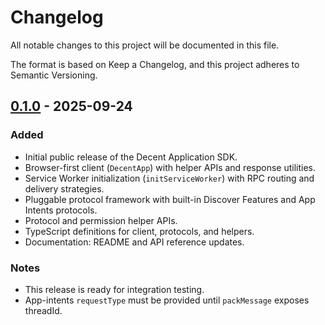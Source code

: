 # Changelog

All notable changes to this project will be documented in this file.

The format is based on Keep a Changelog, and this project adheres to Semantic Versioning.

## [0.1.0] - 2025-09-24
### Added
- Initial public release of the Decent Application SDK.
- Browser-first client (`DecentApp`) with helper APIs and response utilities.
- Service Worker initialization (`initServiceWorker`) with RPC routing and delivery strategies.
- Pluggable protocol framework with built-in Discover Features and App Intents protocols.
- Protocol and permission helper APIs.
- TypeScript definitions for client, protocols, and helpers.
- Documentation: README and API reference updates.

### Notes
- This release is ready for integration testing.
- App-intents `requestType` must be provided until `packMessage` exposes threadId.

[0.1.0]: https://example.com/releases/0.1.0

